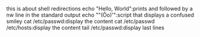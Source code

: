 this is about shell redirections
echo "Hello, World":prints and followed by a nw line in the standard output
echo "\"(Ôo)'":script that displays a confused smiley
cat /etc/passwd:display the content
cat /etc/passwd /etc/hosts:display the content
tail /etc/passwd:display last lines
